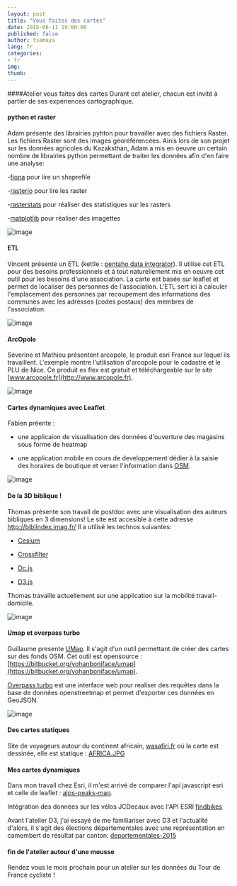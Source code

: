 ```yaml
---
layout: post
title: "Vous faites des cartes"
date: 2015-06-11 19:00:00
published: false
author: tsamaya
lang: fr
categories:
- fr
img:
thumb:
---
```


####Atelier vous faites des cartes
Durant cet atelier, chacun est invité à partler de ses expériences cartographique.
<!--more-->

#### python et raster
Adam présente des librairies pyhton pour travailler avec des fichiers Raster. Les fichiers Raster sont des images georéférencées. Ainis lors de son projet sur les données agricoles du Kazaksthan, Adam a mis en oeuvre un certain nombre de librairies python permettant de traiter les données afin d'en faire une analyse:

-[fiona](https://pypi.python.org/pypi/Fiona) pour lire un shaprefile

-[rasterio](https://github.com/mapbox/rasterio) pour lire les raster

-[rasterstats](https://pypi.python.org/pypi/rasterstats) pour réaliser des statistiques sur les rasters

-[matplotlib](http://matplotlib.org/) pour réaliser des imagettes

![image](/assets/img/blog/cartes/IMG_0198_tiny.JPG)

#### ETL
Vincent présente un ETL (kettle : [pentaho data integrator](http://community.pentaho.com/projects/data-integration/)). Il utilise cet ETL pour des besoins professionnels et à tout naturellement mis en oeuvre cet outil pour les besoins d'une association. La carte est basée sur leaflet et permet de localiser des personnes de l'association. L'ETL sert ici à calculer l'emplacement des personnes par recoupement des informations des communes avec les adresses (codes postaux) des membres de l'association.

![image](/assets/img/blog/cartes/IMG_0199_tiny.JPG)

#### ArcOpole
Séverine et Mathieu présentent arcopole, le produit esri France sur lequel ils travaillent. L'exemple montre l'utilisation d'arcopole pour le cadastre et le PLU de Nice. Ce produit es flex est gratuit et téléchargeable sur le site [www.arcopole.fr](http://www.arcopole.fr).

![image](/assets/img/blog/cartes/IMG_0200_tiny.JPG)

#### Cartes dynamiques avec Leaflet
Fabien préente :

- une applicaion de visualisation des données d'ouverture des magasins sous forme de heatmap

- une application mobile en cours de developpement dédier à la saisie des horaires de boutique et verser l'information dans [OSM](http://www.openstreetmap.org/).

![image](/assets/img/blog/cartes/IMG_0201_tiny.JPG)

#### De la 3D biblique !
Thomas présente son travail de postdoc avec une visualisation des auteurs bibliques en 3 dimensions! Le site est accesible à cette adresse http://biblindex.imag.fr/
Il a utilisé les technos suivantes:

- [Cesium](http://cesiumjs.org/)

- [Crossfilter](http://square.github.io/crossfilter/)

- [Dc.js](https://dc-js.github.io/dc.js/)

- [D3.js](http://d3js.org/)

Thomas travaille actuellement sur une application sur la mobilité travail-domicile.

![image](/assets/img/blog/cartes/IMG_0202_tiny.JPG)

#### Umap et overpass turbo
Guillaume presente [UMap](http://umap.openstreetmap.fr/). Il s'agit d'un outil permettant de créer des cartes sur des fonds OSM. Cet outil est opensource : [https://bitbucket.org/yohanboniface/umap](https://bitbucket.org/yohanboniface/umap).

[Overpass turbo](http://overpass-turbo.eu/) est une interface web pour realiser des requêtes dans la base de données openstreetmap et permet d'exporter ces données en GeoJSON.

![image](/assets/img/blog/cartes/IMG_0204_tiny.JPG)

#### Des cartes statiques
Site de voyageurs autour du continent africain, [wasafiri.fr](http://wasafiri.fr/) où la carte est dessinée, elle est statique : [AFRICA.JPG](http://wasafiri.fr/IMG/jpg/AFRICA.JPG)

#### Mes cartes dynamiques
Dans mon travail chez Esri, il m'est arrivé de comparer l'api javascript esri et celle de leaflet : [alps-peaks-map](http://gis.tsamaya.net/alps-peaks-map/).

Intégration des données sur les vélos JCDecaux avec l'API ESRI [findbikes](http://gis.tsamaya.net/findbikes/)

Avant l'atelier D3, j'ai essayé de me familiariser avec D3 et l'actualité d'alors, il s'agit des élections départementales avec une représentation en camembert de résultat par canton: [departementales-2015](http://tsamaya.github.io/departementales-2015/)

#### fin de l'atelier autour d'une mousse
Rendez vous le mois prochain pour un atelier sur les données du Tour de France cycliste !
